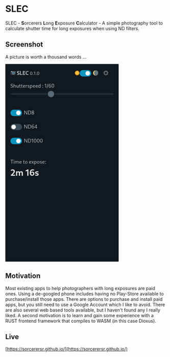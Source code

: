 # SLEC
SLEC - **S**orcerers **L**ong **E**xposure **C**alculator - A simple photography tool to calculate shutter 
time for long exposures when using ND filters.

## Screenshot

A picture is worth a thousand words ...

![screenshot_mobile_dark_mode](screenshot.jpg)

## Motivation

Most existing apps to help photographers with long exposures are paid ones.
Using a de-googled phone includes having no Play-Store available
to purchase/install those apps. There are options to purchase and install paid apps, 
but you still need to use a Google Account which I like to avoid. There are also several
web based tools available, but I haven't found any I really liked.
A second motivation is to learn and gain some experience with a RUST frontend framework 
that compiles to WASM (in this case Dioxus).

## Live

[https://sorcerersr.github.io/](https://sorcerersr.github.io/)
